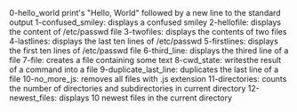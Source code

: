 0-hello_world print's "Hello, World" followed by a new line to the standard output
1-confused_smiley: displays a confused smiley
2-hellofile: displays the content of /etc/passwd file
3-twofiles: displays the contents of two files
4-lastlines: displays the last ten lines of /etc/passwd
5-firstlines: displays the first ten lines of /etc/passwd file
6-third_line: displays the thired line of a file
7-file: creates a file containing some text
8-cwd_state: writesthe result of a command into a file
9-duplicate_last_line: duplicates the last line of a file
10-no_more_js: removes all files with .js extension
11-directories: counts the number of directories and subdirectories in current directory
12-newest_files: displays 10 newest files in the current directory      
